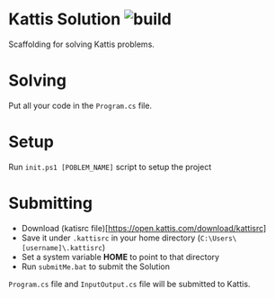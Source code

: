 # Kattis Solution ![build](https://travis-ci.org/karpikpl/kattis-Solution-net.svg?branch=master)
Scaffolding for solving Kattis problems.

# Solving
Put all your code in the `Program.cs` file.

# Setup
Run `init.ps1 [POBLEM_NAME]` script to setup the project

# Submitting
* Download (katisrc file)[https://open.kattis.com/download/kattisrc]
* Save it under `.kattisrc` in your home directory (`C:\Users\[username]\.kattisrc`)
* Set a system variable **HOME** to point to that directory
* Run `submitMe.bat` to submit the Solution

`Program.cs` file and `InputOutput.cs` file will be submitted to Kattis.
